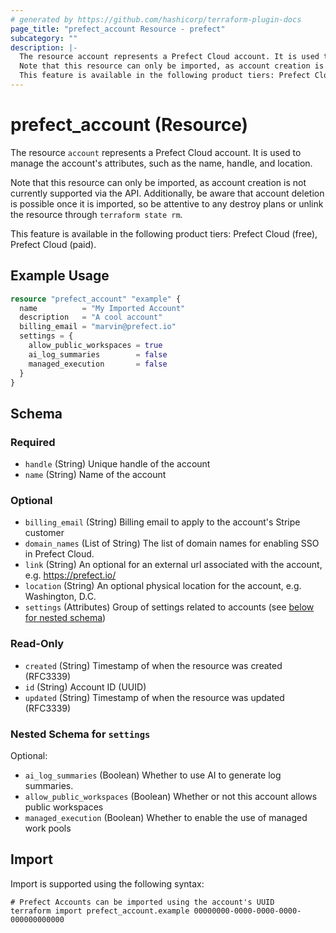 ```yaml
---
# generated by https://github.com/hashicorp/terraform-plugin-docs
page_title: "prefect_account Resource - prefect"
subcategory: ""
description: |-
  The resource account represents a Prefect Cloud account. It is used to manage the account's attributes, such as the name, handle, and location.
  Note that this resource can only be imported, as account creation is not currently supported via the API. Additionally, be aware that account deletion is possible once it is imported, so be attentive to any destroy plans or unlink the resource through terraform state rm.
  This feature is available in the following product tiers: Prefect Cloud (free), Prefect Cloud (paid).
---
```


# prefect_account (Resource)

The resource `account` represents a Prefect Cloud account. It is used to manage the account's attributes, such as the name, handle, and location.

Note that this resource can only be imported, as account creation is not currently supported via the API. Additionally, be aware that account deletion is possible once it is imported, so be attentive to any destroy plans or unlink the resource through `terraform state rm`.

This feature is available in the following product tiers: Prefect Cloud (free), Prefect Cloud (paid).

## Example Usage

```terraform
resource "prefect_account" "example" {
  name          = "My Imported Account"
  description   = "A cool account"
  billing_email = "marvin@prefect.io"
  settings = {
    allow_public_workspaces = true
    ai_log_summaries        = false
    managed_execution       = false
  }
}
```

<!-- schema generated by tfplugindocs -->
## Schema

### Required

- `handle` (String) Unique handle of the account
- `name` (String) Name of the account

### Optional

- `billing_email` (String) Billing email to apply to the account's Stripe customer
- `domain_names` (List of String) The list of domain names for enabling SSO in Prefect Cloud.
- `link` (String) An optional for an external url associated with the account, e.g. https://prefect.io/
- `location` (String) An optional physical location for the account, e.g. Washington, D.C.
- `settings` (Attributes) Group of settings related to accounts (see [below for nested schema](#nestedatt--settings))

### Read-Only

- `created` (String) Timestamp of when the resource was created (RFC3339)
- `id` (String) Account ID (UUID)
- `updated` (String) Timestamp of when the resource was updated (RFC3339)

<a id="nestedatt--settings"></a>
### Nested Schema for `settings`

Optional:

- `ai_log_summaries` (Boolean) Whether to use AI to generate log summaries.
- `allow_public_workspaces` (Boolean) Whether or not this account allows public workspaces
- `managed_execution` (Boolean) Whether to enable the use of managed work pools

## Import

Import is supported using the following syntax:

```shell
# Prefect Accounts can be imported using the account's UUID
terraform import prefect_account.example 00000000-0000-0000-0000-000000000000
```

